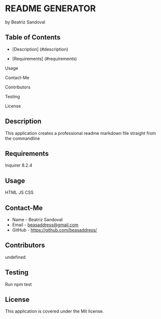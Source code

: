 # README GENERATOR
by Beatriz Sandoval

## Table of Contents

 * [Description] (#description)

 * [Requirements] (#requirements)

 Usage

 Contact-Me
 
 Contributors

 Testing

 License


## Description
This application creates a professional readme markdown file  straight from the commandline 

## Requirements
Inquirer 8.2.4

## Usage
HTML JS CSS

## Contact-Me 
* Name - Beatriz Sandoval
* Email - beasaddress@gmail.com
* GitHub - https://github.com/beasaddress/

## Contributors
undefined

## Testing
Run npm test

## License
This application is covered under the Mit license.